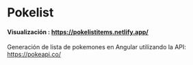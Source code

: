 # Pokelist
#### Visualización : https://pokelistitems.netlify.app/

Generación de lista de pokemones en Angular utilizando la API: https://pokeapi.co/

